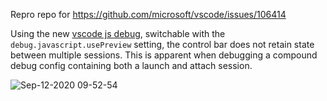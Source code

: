 Repro repo for https://github.com/microsoft/vscode/issues/106414

Using the new [vscode js debug](microsoft/vscode-js-debug), switchable with the `debug.javascript.usePreview` setting, the control bar does not retain state between multiple sessions.
This is apparent when debugging a compound debug config containing both a launch and attach session.

![Sep-12-2020 09-52-54](https://user-images.githubusercontent.com/61341/92991851-4a9de400-f4de-11ea-860a-35a82833e1e1.gif)
